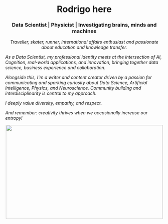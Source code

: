 <h1 align="center">Rodrigo here</h1>

<h3 align="center">Data Scientist | Physicist | Investigating brains, minds and machines </h3>


<p align="center">
  <em>
Traveller, skater, runner, international affairs enthusiast and passionate about education and knowledge transfer.
    
As a Data Scientist, my professional identity meets at the intersection of AI, Cognition, real-world applications, and innovation, bringing together data science, business experience and collaboration. 

Alongside this, I'm a writer and content creator driven by a passion for communicating and sparking curiosity about Data Science, Artificial Intelligence, Physics, and Neuroscience. Community building and interdisciplinarity is central to my approach.

I deeply value diversity, empathy, and respect.

And remember: creativity thrives when we occasionally increase our entropy!
  </em> 
  
  <p align="center">
 <img src="https://media2.giphy.com/media/EhzWrhGlYuvug/giphy.gif?cid=ecf05e47uqzfbh84p0msk2kh3z0520tvyi03bmpnsifmvqwa&rid=giphy.gif&ct=g" width="500" height="300" />
    <p align="center">


  <a href = 'https://github.com/Rodrigo-Motta'>
    
    
   <!--<img src = "https://github-readme-stats.vercel.app/api?username=Rodrigo-Motta&show_icons=true&theme=react"> <img src = 'https://github-readme-stats.vercel.app/api/top-langs/?username=Rodrigo-Motta&layout=compact&theme=react'> -->
    
</div>


